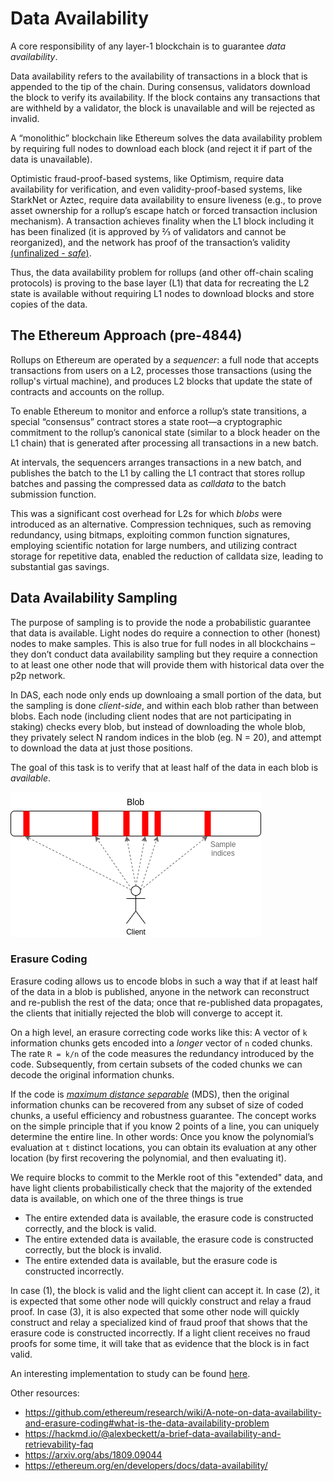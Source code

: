 # Data Availability

A core responsibility of any layer-1 blockchain is to guarantee _data availability_.

Data availability refers to the availability of transactions in a block that is appended to the tip of the chain. During consensus, validators download the block to verify its availability. If the block contains any transactions that are withheld by a validator, the block is unavailable and will be rejected as invalid.

A “monolithic” blockchain like Ethereum solves the data availability problem by requiring full nodes to download each block (and reject it if part of the data is unavailable).

Optimistic fraud-proof-based systems, like Optimism, require data availability for verification, and even validity-proof-based systems, like StarkNet or Aztec, require data availability to ensure liveness (e.g., to prove asset ownership for a rollup’s escape hatch or forced transaction inclusion mechanism). A transaction achieves finality when the L1 block including it has been finalized (it is approved by ⅔ of validators and cannot be reorganized), and the network has proof of the transaction’s validity [(unfinalized - _safe_)](https://info.etherscan.com/epoch-in-ethereum/).

Thus, the data availability problem for rollups (and other off-chain scaling protocols) is proving to the base layer (L1) that data for recreating the L2 state is available without requiring L1 nodes to download blocks and store copies of the data.

## The Ethereum Approach (pre-4844)

Rollups on Ethereum are operated by a _sequencer_: a full node that accepts transactions from users on a L2, processes those transactions (using the rollup's virtual machine), and produces L2 blocks that update the state of contracts and accounts on the rollup.

To enable Ethereum to monitor and enforce a rollup’s state transitions, a special “consensus” contract stores a state root—a cryptographic commitment to the rollup’s canonical state (similar to a block header on the L1 chain) that is generated after processing all transactions in a new batch.

At intervals, the sequencers arranges transactions in a new batch, and publishes the batch to the L1 by calling the L1 contract that stores rollup batches and passing the compressed data as _calldata_ to the batch submission function.

This was a significant cost overhead for L2s for which _blobs_ were introduced as an alternative. Compression techniques, such as removing redundancy, using bitmaps, exploiting common function signatures, employing scientific notation for large numbers, and utilizing contract storage for repetitive data, enabled the reduction of calldata size, leading to substantial gas savings.

## Data Availability Sampling

The purpose of sampling is to provide the node a probabilistic guarantee that data is available. Light nodes do require a connection to other (honest) nodes to make samples. This is also true for full nodes in all blockchains – they don’t conduct data availability sampling but they require a connection to at least one other node that will provide them with historical data over the p2p network.

In DAS, each node only ends up downloaing a small portion of the data, but the sampling is done _client-side_, and within each blob rather than between blobs. Each node (including client nodes that are not participating in staking) checks every blob, but instead of downloading the whole blob, they privately select N random indices in the blob (eg. N = 20), and attempt to download the data at just those positions.

The goal of this task is to verify that at least half of the data in each blob is _available_.

![data-availability-sampling](../img/scaling/das.png)

### Erasure Coding

Erasure coding allows us to encode blobs in such a way that if at least half of the data in a blob is published, anyone in the network can reconstruct and re-publish the rest of the data; once that re-published data propagates, the clients that initially rejected the blob will converge to accept it.

On a high level, an erasure correcting code works like this: A vector of `k` information chunks gets encoded into a _longer_ vector of `n` coded chunks. The rate `R = k/n` of the code measures the redundancy introduced by the code. Subsequently, from certain subsets of the coded chunks we can decode the original information chunks.

If the code is [_maximum distance separable_](https://www.johndcook.com/blog/2020/03/07/mds-codes/) (MDS), then the original information chunks can be recovered from any subset of size of coded chunks, a useful efficiency and robustness guarantee. The concept works on the simple principle that if you know 2 points of a line, you can uniquely determine the entire line. In other words: Once you know the polynomial’s evaluation at `t` distinct locations, you can obtain its evaluation at any other location (by first recovering the polynomial, and then evaluating it).

We require blocks to commit to the Merkle root of this "extended" data, and have light clients probabilistically check that the majority of the extended data is available, on which one of the three things is true

- The entire extended data is available, the erasure code is constructed correctly, and the block is valid.
- The entire extended data is available, the erasure code is constructed correctly, but the block is invalid.
- The entire extended data is available, but the erasure code is constructed incorrectly.

In case (1), the block is valid and the light client can accept it. In case (2), it is expected that some other node will quickly construct and relay a fraud proof. In case (3), it is also expected that some other node will quickly construct and relay a specialized kind of fraud proof that shows that the erasure code is constructed incorrectly. If a light client receives no fraud proofs for some time, it will take that as evidence that the block is in fact valid.

An interesting implementation to study can be found [here](https://github.com/ethereum/research/tree/master/erasure_code/ec65536).

Other resources:

- https://github.com/ethereum/research/wiki/A-note-on-data-availability-and-erasure-coding#what-is-the-data-availability-problem
- https://hackmd.io/@alexbeckett/a-brief-data-availability-and-retrievability-faq
- https://arxiv.org/abs/1809.09044
- https://ethereum.org/en/developers/docs/data-availability/
